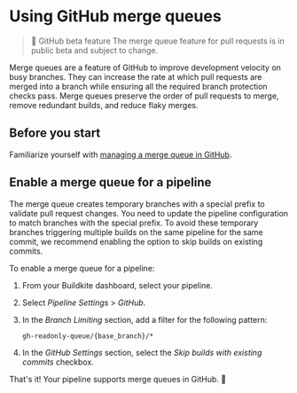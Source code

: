 # Using GitHub merge queues

>🚧 GitHub beta feature
> The merge queue feature for pull requests is in public beta and subject to change.

Merge queues are a feature of GitHub to improve development velocity on busy branches. They can increase the rate at which pull requests are merged into a branch while ensuring all the required branch protection checks pass. Merge queues preserve the order of pull requests to merge, remove redundant builds, and reduce flaky merges.


## Before you start

Familiarize yourself with [managing a merge queue in GitHub](https://docs.github.com/en/repositories/configuring-branches-and-merges-in-your-repository/configuring-pull-request-merges/managing-a-merge-queue).

## Enable a merge queue for a pipeline

The merge queue creates temporary branches with a special prefix to validate pull request changes. You need to update the pipeline configuration to match branches with the special prefix. To avoid these temporary branches triggering multiple builds on the same pipeline for the same commit, we recommend enabling the option to skip builds on existing commits.

To enable a merge queue for a pipeline:

1. From your Buildkite dashboard, select your pipeline.
1. Select _Pipeline Settings_ > _GitHub_.
1. In the _Branch Limiting_ section, add a filter for the following pattern:

    ```text
    gh-readonly-queue/{base_branch}/*
    ```

1. In the _GitHub Settings_ section, select the _Skip builds with existing commits_ checkbox.

That's it! Your pipeline supports merge queues in GitHub. 🎉
